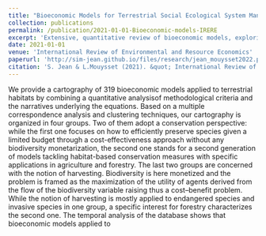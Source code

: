 ```yaml
---
title: "Bioeconomic Models for Terrestrial Social Ecological System Management : A review"
collection: publications
permalink: /publication/2021-01-01-Bioeconomic-models-IRERE
excerpt: 'Extensive, quantitative review of bioeconomic models, exploring methodological specifications'
date: 2021-01-01
venue: 'International Review of Environmental and Resource Economics'
paperurl: 'http://sim-jean.github.io/files/research/jean_mouysset2022.pdf'
citation: 'S. Jean & L.Mouysset (2021). &quot; International Review of Environmental and Resource Economics.&quot; <i> International Review of Environmental and Resource Economics </i>.'
---
```


We provide a cartography of 319 bioeconomic models applied to terrestrial habitats by combining a quantitative analysisof methodological criteria and the narratives underlying the equations. Based on a multiple correspondence analysis and clustering techniques, our cartography is organized in four groups. Two of them adopt a conservation perspective: while the first one focuses on how to efficiently preserve species given a limited budget through a cost-effectiveness approach without any biodiversity monetarization, the second one stands for a second generation of models tackling habitat-based conservation measures with specific applications in agriculture and forestry. The last two groups are concerned with the notion of harvesting. Biodiversity is here monetized and the problem is framed as the maximization of the utility of agents derived from the flow of the biodiversity variable raising thus a cost–benefit problem. While the notion of harvesting is mostly applied to endangered species and invasive species in one group, a specific interest for forestry characterizes the second one. The temporal analysis of the database shows that bioeconomic models applied to